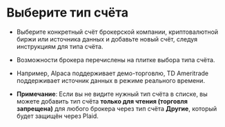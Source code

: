 # **Выберите тип счёта**

- Выберите конкретный счёт брокерской компании, криптовалютной биржи или источника данных и добавьте новый счёт, следуя инструкциям для типа счёта.

- Возможности брокера перечислены на плитке выбора типа счёта.

- Например, Alpaca поддерживает демо-торговлю, TD Ameritrade поддерживает источник данных в режиме реального времени.

- **Примечание**: Если вы не видите нужный тип счёта в списке, вы можете добавить тип счёта **только для чтения (торговля запрещена)** для любого брокера через тип счёта **Другие**, который будет защищён через Plaid.

